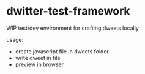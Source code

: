 # dwitter-test-framework
WIP test/dev environment for crafting dweets locally

usage:
* create javascript file in dweets folder
* write dweet in file
* preview in browser
